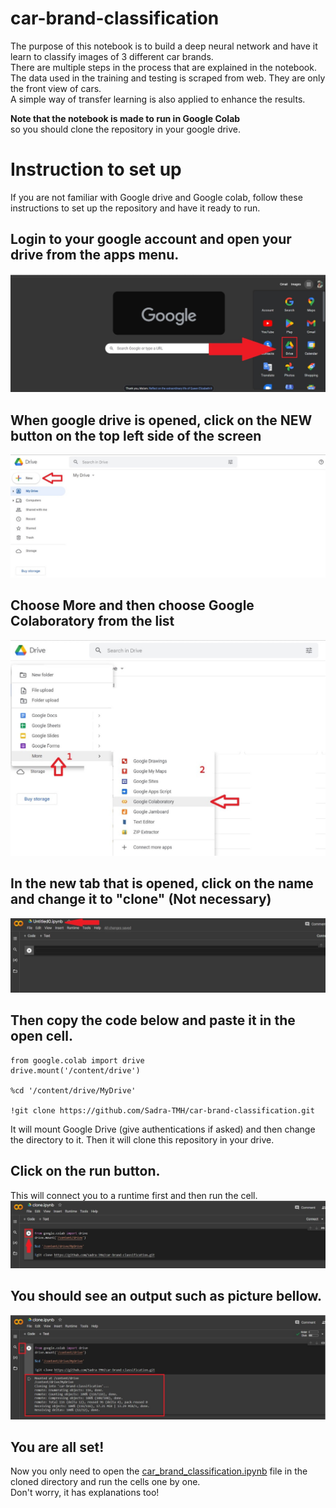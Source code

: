 # car-brand-classification
The purpose of this notebook is to build a deep neural network and have it learn to classify images of 3 different car brands.<br>
There are multiple steps in the process that are explained in the notebook.<br>
The data used in the training and testing is scraped from web. They are only the front view of cars.<br>
A simple way of transfer learning is also applied to enhance the results.<br>

**Note that the notebook is made to run in Google Colab**<br>
so you should clone the repository in your google drive.

# Instruction to set up 
If you are not familiar with Google drive and Google colab, follow these instructions to set up the repository and have it ready to run.<br>

## Login to your google account and open your drive from the apps menu.
<img src="assets/guide0.jpg" alt="choose google drive" />

## When google drive is opened, click on the NEW button on the top left side of the screen
<img src="assets/guide1.jpg" alt="choose google drive" />

## Choose More and then choose Google Colaboratory from the list
<img src="assets/guide2.jpg" alt="choose google drive" />

## In the new tab that is opened, click on the name and change it to "clone" (Not necessary)
<img src="assets/guide3.jpg" alt="choose google drive" />

## Then copy the code below and paste it in the open cell.
```
from google.colab import drive
drive.mount('/content/drive')

%cd '/content/drive/MyDrive'

!git clone https://github.com/Sadra-TMH/car-brand-classification.git
```
It will mount Google Drive (give authentications if asked) and then change the directory to it. Then it will clone this repository in your drive.

## Click on the run button.
This will connect you to a runtime first and then run the cell.
<img src="assets/guide4.jpg" alt="choose google drive" />

## You should see an output such as picture bellow.
<img src="assets/guide5.jpg" alt="choose google drive" />

## You are all set!
Now you only need to open the [car_brand_classification.ipynb](car_brand_classfication.ipynb) file in the cloned directory and run the cells one by one.<br>
Don't worry, it has explanations too!
